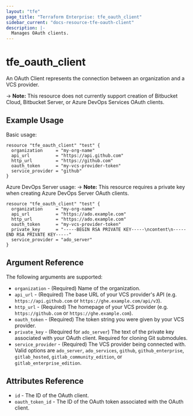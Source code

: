 ```yaml
---
layout: "tfe"
page_title: "Terraform Enterprise: tfe_oauth_client"
sidebar_current: "docs-resource-tfe-oauth-client"
description: |-
  Manages OAuth clients.
---
```


# tfe_oauth_client

An OAuth Client represents the connection between an organization and a VCS
provider.

-> **Note:** This resource does not currently support creation of Bitbucket Cloud, 
  Bitbucket Server, or Azure DevOps Services OAuth clients.

## Example Usage

Basic usage:

```hcl
resource "tfe_oauth_client" "test" {
  organization     = "my-org-name"
  api_url          = "https://api.github.com"
  http_url         = "https://github.com"
  oauth_token      = "my-vcs-provider-token"
  service_provider = "github"
}
```

Azure DevOps Server usage:
-> **Note:** This resource requires a private key when creating Azure DevOps Server OAuth clients.

```hcl
resource "tfe_oauth_client" "test" {
  organization     = "my-org-name"
  api_url          = "https://ado.example.com"
  http_url         = "https://ado.example.com"
  oauth_token      = "my-vcs-provider-token"
  private_key      = "-----BEGIN RSA PRIVATE KEY-----\ncontent\n-----END RSA PRIVATE KEY-----"
  service_provider = "ado_server"
}
```

## Argument Reference

The following arguments are supported:

* `organization` - (Required) Name of the organization.
* `api_url` - (Required) The base URL of your VCS provider's API (e.g.
  `https://api.github.com` or `https://ghe.example.com/api/v3`).
* `http_url` - (Required) The homepage of your VCS provider (e.g.
  `https://github.com` or `https://ghe.example.com`).
* `oauth_token` - (Required) The token string you were given by your VCS provider.
* `private_key` - (Required for `ado_server`) The text of the private key associated with your OAuth client. Required for cloning Git submodules.
* `service_provider` - (Required) The VCS provider being connected with. Valid
  options are `ado_server`, `ado_services`, `github`, `github_enterprise`, `gitlab_hosted`,
  `gitlab_community_edition`, or `gitlab_enterprise_edition`.

## Attributes Reference

* `id` - The ID of the OAuth client.
* `oauth_token_id` - The ID of the OAuth token associated with the OAuth client.
